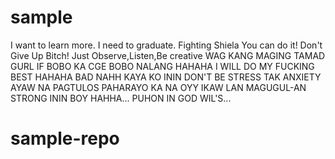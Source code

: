 # sample
I want to learn more. 
I need to graduate.
Fighting Shiela You can do it!
Don't Give Up Bitch!
Just Observe,Listen,Be creative
WAG KANG MAGING TAMAD GURL
IF BOBO KA CGE BOBO NALANG HAHAHA
I WILL DO MY FUCKING BEST HAHAHA BAD
NAHH KAYA KO ININ
DON'T BE STRESS
TAK ANXIETY AYAW NA PAGTULOS PAHARAYO KA NA OYY IKAW LAN MAGUGUL-AN STRONG ININ BOY HAHHA...
PUHON IN GOD WIL'S...
# sample-repo
